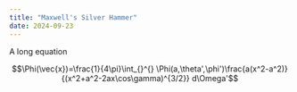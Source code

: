 ```yaml
---
title: "Maxwell's Silver Hammer"
date: 2024-09-23
---
```


A long equation

$$\Phi(\vec{x})=\frac{1}{4\pi}\int_{}^{} \Phi(a,\theta',\phi')\frac{a(x^2-a^2)}{(x^2+a^2-2ax\cos\gamma)^{3/2}} d\Omega'$$

